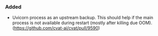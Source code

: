 ### Added

- Uvicorn process as an upstream backup. This should help if the main process
  is not available during restart (mostly after killing due OOM).
  (<https://github.com/cvat-ai/cvat/pull/9590>)
